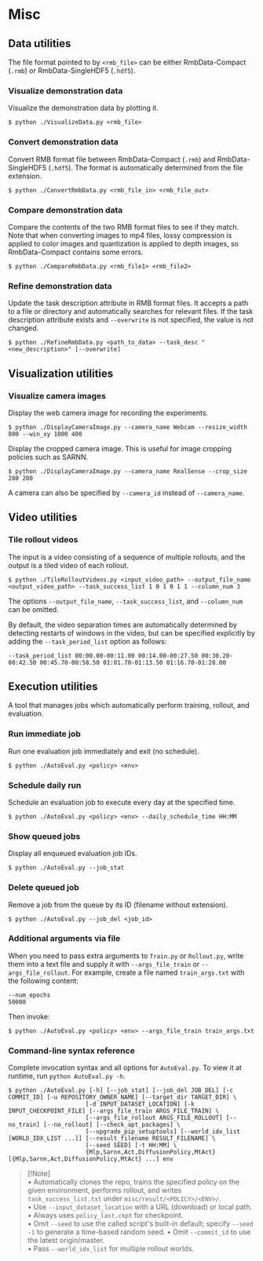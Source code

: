 # Misc

## Data utilities
The file format pointed to by `<rmb_file>` can be either RmbData-Compact (`.rmb`) or RmbData-SingleHDF5 (`.hdf5`).

### Visualize demonstration data
Visualize the demonstration data by plotting it.

```console
$ python ./VisualizeData.py <rmb_file>
```

### Convert demonstration data
Convert RMB format file between RmbData-Compact (`.rmb`) and RmbData-SingleHDF5 (`.hdf5`). The format is automatically determined from the file extension.

```console
$ python ./ConvertRmbData.py <rmb_file_in> <rmb_file_out>
```

### Compare demonstration data
Compare the contents of the two RMB format files to see if they match.
Note that when converting images to mp4 files, lossy compression is applied to color images and quantization is applied to depth images, so RmbData-Compact contains some errors.

```console
$ python ./CompareRmbData.py <rmb_file1> <rmb_file2>
```

### Refine demonstration data
Update the task description attribute in RMB format files. It accepts a path to a file or directory and automatically searches for relevant files. If the task description attribute exists and `--overwrite` is not specified, the value is not changed.

```console
$ python ./RefineRmbData.py <path_to_data> --task_desc "<new_description>" [--overwrite]
```

## Visualization utilities
### Visualize camera images
Display the web camera image for recording the experiments.
```console
$ python ./DisplayCameraImage.py --camera_name Webcam --resize_width 800 --win_xy 1000 400
```

Display the cropped camera image. This is useful for image cropping policies such as SARNN.
```console
$ python ./DisplayCameraImage.py --camera_name RealSense --crop_size 280 280
```

A camera can also be specified by `--camera_id` instead of `--camera_name`.

## Video utilities
### Tile rollout videos
The input is a video consisting of a sequence of multiple rollouts, and the output is a tiled video of each rollout.
```console
$ python ./TileRolloutVideos.py <input_video_path> --output_file_name <output_video_path> --task_success_list 1 0 1 0 1 1 --column_num 3
```
The options `--output_file_name`, `--task_success_list`, and `--column_num` can be omitted.

By default, the video separation times are automatically determined by detecting restarts of windows in the video, but can be specified explicitly by adding the `--task_period_list` option as follows:
```console
--task_period_list 00:00.00-00:11.00 00:14.00-00:27.50 00:30.20-00:42.50 00:45.70-00:58.50 01:01.70-01:13.50 01:16.70-01:28.00
```

## Execution utilities
A tool that manages jobs which automatically perform training, rollout, and evaluation.

### Run immediate job
Run one evaluation job immediately and exit (no schedule).

```console
$ python ./AutoEval.py <policy> <env>
```

### Schedule daily run
Schedule an evaluation job to execute every day at the specified time.

```console
$ python ./AutoEval.py <policy> <env> --daily_schedule_time HH:MM
```

### Show queued jobs
Display all enqueued evaluation job IDs.

```console
$ python ./AutoEval.py --job_stat
```

### Delete queued job
Remove a job from the queue by its ID (filename without extension).

```console
$ python ./AutoEval.py --job_del <job_id>
```

### Additional arguments via file
When you need to pass extra arguments to `Train.py` or `Rollout.py`, write them into a text file and supply it with `--args_file_train` or `--args_file_rollout`.
For example, create a file named `train_args.txt` with the following content:
```text
--num_epochs
50000
```

Then invoke:
```console
$ python ./AutoEval.py <policy> <env> --args_file_train train_args.txt
```

### Command-line syntax reference
Complete invocation syntax and all options for `AutoEval.py`. To view it at runtime, run `python AutoEval.py -h`.

```console
$ python ./AutoEval.py [-h] [--job_stat] [--job_del JOB_DEL] [-c COMMIT_ID] [-u REPOSITORY_OWNER_NAME] [--target_dir TARGET_DIR] \
                      [-d INPUT_DATASET_LOCATION] [-k INPUT_CHECKPOINT_FILE] [--args_file_train ARGS_FILE_TRAIN] \
                      [--args_file_rollout ARGS_FILE_ROLLOUT] [--no_train] [--no_rollout] [--check_apt_packages] \
                      [--upgrade_pip_setuptools] [--world_idx_list [WORLD_IDX_LIST ...]] [--result_filename RESULT_FILENAME] \
                      [--seed SEED] [-t HH:MM] \
                      {Mlp,Sarnn,Act,DiffusionPolicy,MtAct} [{Mlp,Sarnn,Act,DiffusionPolicy,MtAct} ...] env
```

> \[!Note]  
> • Automatically clones the repo, trains the specified policy on the given environment, performs rollout, and writes `task_success_list.txt` under `misc/result/<POLICY>/<ENV>/`.  
> • Use `--input_dataset_location` with a URL (download) or local path.  
> • Always uses `policy_last.ckpt` for checkpoint.  
> • Omit `--seed` to use the called script's built-in default; specify `--seed -1` to generate a time-based random seed.
> • Omit `--commit_id` to use the latest origin/master.  
> • Pass `--world_idx_list` for multiple rollout worlds.  
